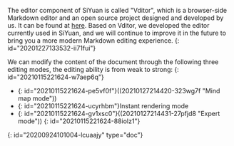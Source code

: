 The editor component of SiYuan is called "Vditor", which is a browser-side Markdown editor and an open source project designed and developed by us. It can be found at [here](https://github.com/Vanessa219/vditor). Based on Vditor, we developed the editor currently used in SiYuan, and we will continue to improve it in the future to bring you a more modern Markdown editing experience.
{: id="20201227133532-ii71fui"}

We can modify the content of the document through the following three editing modes, the editing ability is from weak to strong:
{: id="20210115221624-w7aep6q"}

* {: id="20210115221624-pe5vf0f"}((20210127214420-323wg7f "Mind map mode"))
* {: id="20210115221624-ucyrhbm"}Instant rendering mode
* {: id="20210115221624-gv1xsc0"}((20210127214431-27pfjd8 "Expert mode"))
{: id="20210115221624-88iolz1"}


{: id="20200924101004-lcuaajy" type="doc"}
